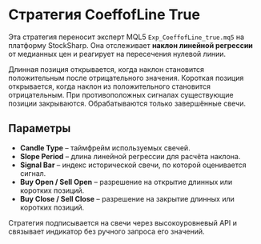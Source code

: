 # Стратегия CoeffofLine True

Эта стратегия переносит эксперт MQL5 `Exp_CoeffofLine_true.mq5` на платформу StockSharp. Она отслеживает **наклон линейной регрессии** от медианных цен и реагирует на пересечения нулевой линии.

Длинная позиция открывается, когда наклон становится положительным после отрицательного значения. Короткая позиция открывается, когда наклон из положительного становится отрицательным. При противоположных сигналах существующие позиции закрываются. Обрабатываются только завершённые свечи.

## Параметры

- **Candle Type** – таймфрейм используемых свечей.
- **Slope Period** – длина линейной регрессии для расчёта наклона.
- **Signal Bar** – индекс исторической свечи, по которой оценивается сигнал.
- **Buy Open / Sell Open** – разрешение на открытие длинных или коротких позиций.
- **Buy Close / Sell Close** – разрешение на закрытие длинных или коротких позиций.

Стратегия подписывается на свечи через высокоуровневый API и связывает индикатор без ручного запроса его значений.
